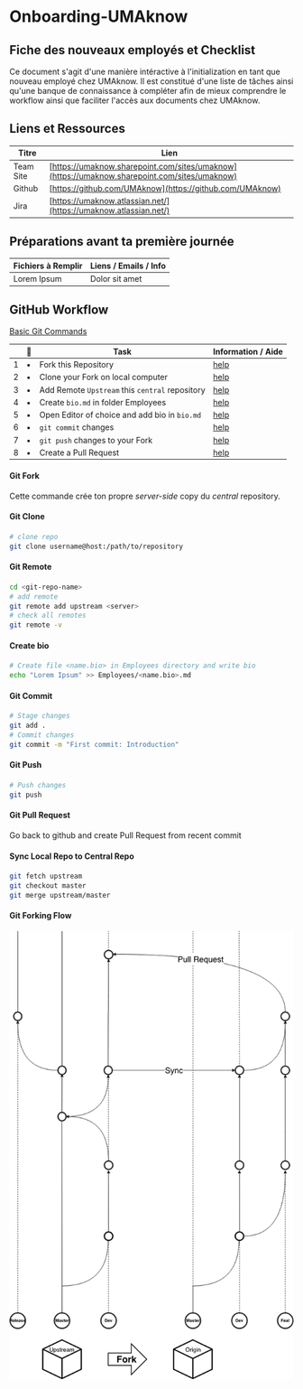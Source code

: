 # Onboarding-UMAknow

## Fiche des nouveaux employés et Checklist

Ce document s'agit d'une manière intéractive à l'initialization en tant que nouveau employé chez UMAknow. Il est constitué d'une liste de tâches ainsi qu'une banque de connaissance à compléter afin de mieux comprendre le workflow ainsi que faciliter l'accès aux documents chez UMAknow.

## Liens et Ressources

| Titre     | Lien                                                         |
| --------- | ------------------------------------------------------------ |
| Team Site | [https://umaknow.sharepoint.com/sites/umaknow](https://umaknow.sharepoint.com/sites/umaknow) |
| Github    | [https://github.com/UMAknow](https://github.com/UMAknow)     |
| Jira      | [https://umaknow.atlassian.net/](https://umaknow.atlassian.net/) |

## Préparations avant ta première journée

| Fichiers à Remplir | Liens / Emails / Info |
| ------------------ | --------------------- |
| Lorem Ipsum        | Dolor sit amet        |

## GitHub Workflow

[Basic Git Commands](https://confluence.atlassian.com/bitbucketserver/basic-git-commands-776639767.html)

|      | :checkered_flag:     | Task                                            | Information / Aide     |
| ---- | -------------------- | ----------------------------------------------- | ---------------------- |
| 1    | :black_small_square: | Fork this Repository                            | [help](#git-fork)      |
| 2    | :black_small_square: | Clone your Fork on local computer               | [help](#git-clone)     |
| 3    | :black_small_square: | Add Remote `Upstream` this `central` repository | [help](#git-remote) |
| 4    | :black_small_square: | Create `bio.md` in folder Employees             | [help](#create-bio)              |
| 5    | :black_small_square: | Open Editor of choice and add bio in `bio.md`   | [help](#create-bio)              |
| 6    | :black_small_square: | `git commit` changes                            | [help](#git-commit)              |
| 7    | :black_small_square: | `git push` changes to your Fork                 | [help](#git-push)              |
| 8    | :black_small_square: | Create a Pull Request                           | [help](#git-pull-request)              |

#### Git Fork

Cette commande crée ton propre _server-side_ copy du _central_ repository. 

#### Git Clone

```bash
# clone repo
git clone username@host:/path/to/repository
```

#### Git Remote

```bash
cd <git-repo-name>
# add remote
git remote add upstream <server>
# check all remotes
git remote -v
```

#### Create bio

```bash
# Create file <name.bio> in Employees directory and write bio
echo "Lorem Ipsum" >> Employees/<name.bio>.md
```

#### Git Commit

```bash
# Stage changes
git add .
# Commit changes
git commit -m "First commit: Introduction"
```

#### Git Push

```bash
# Push changes
git push
```

#### Git Pull Request

Go back to github and create Pull Request from recent commit

#### Sync Local Repo to Central Repo

```bash
git fetch upstream
git checkout master
git merge upstream/master
```

#### Git Forking Flow

<img src="Fork Diagram.draw.io.png" width="800" />









